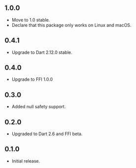 ## 1.0.0

- Move to 1.0 stable.
- Declare that this package only works on Linux and macOS.

## 0.4.1

- Upgrade to Dart 2.12.0 stable.

## 0.4.0

- Upgrade to FFI 1.0.0

## 0.3.0

- Added null safety support.

## 0.2.0

- Upgraded to Dart 2.6 and FFI beta.

## 0.1.0

- Initial release.

